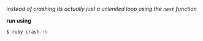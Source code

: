 _instead of crashing its actually just a unlimited loop using the `next` function_

**run using**
```rb
$ ruby crash.rb
```
